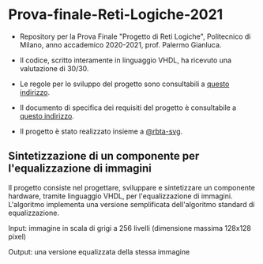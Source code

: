 # Prova-finale-Reti-Logiche-2021
* Repository per la Prova Finale "Progetto di Reti Logiche", Politecnico di Milano, anno accademico 2020-2021, prof. Palermo Gianluca.

* Il codice, scritto interamente in linguaggio VHDL, ha ricevuto una valutazione di 30/30.

* Le regole per lo sviluppo del progetto sono consultabili a [questo indirizzo](https://github.com/ursogiuseppe/Prova-finale-Reti-Logiche-2021/blob/main/PFRL_Regole_20_21_V1.pdf).

* Il documento di specifica dei requisiti del progetto è consultabile a [questo indirizzo](https://github.com/ursogiuseppe/Prova-finale-Reti-Logiche-2021/blob/main/PFRL_Specifica_20_21_V3.pdf).

* Il progetto è stato realizzato insieme a [@rbta-svg](https://github.com/rbta-svg).

## Sintetizzazione di un componente per l'equalizzazione di immagini

Il progetto consiste nel progettare, sviluppare e sintetizzare un componente hardware, tramite linguaggio VHDL, per l'equalizzazione di immagini. L'algoritmo implementa una versione semplificata dell'algoritmo standard di equalizzazione.

Input: immagine in scala di grigi a 256 livelli (dimensione massima 128x128 pixel)

Output: una versione equalizzata della stessa immagine
